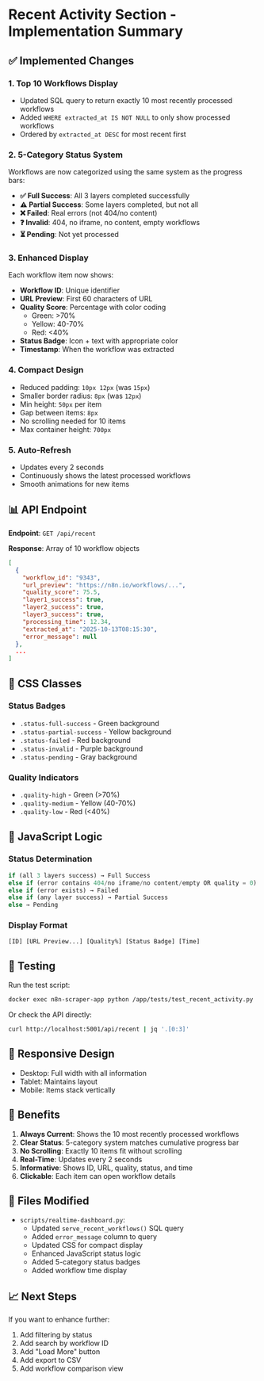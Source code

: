 # Recent Activity Section - Implementation Summary

## ✅ Implemented Changes

### 1. **Top 10 Workflows Display**
- Updated SQL query to return exactly 10 most recently processed workflows
- Added `WHERE extracted_at IS NOT NULL` to only show processed workflows
- Ordered by `extracted_at DESC` for most recent first

### 2. **5-Category Status System**
Workflows are now categorized using the same system as the progress bars:

- **✅ Full Success**: All 3 layers completed successfully
- **⚠️  Partial Success**: Some layers completed, but not all
- **❌ Failed**: Real errors (not 404/no content)
- **❓ Invalid**: 404, no iframe, no content, empty workflows
- **⏳ Pending**: Not yet processed

### 3. **Enhanced Display**
Each workflow item now shows:
- **Workflow ID**: Unique identifier
- **URL Preview**: First 60 characters of URL
- **Quality Score**: Percentage with color coding
  - Green: >70%
  - Yellow: 40-70%
  - Red: <40%
- **Status Badge**: Icon + text with appropriate color
- **Timestamp**: When the workflow was extracted

### 4. **Compact Design**
- Reduced padding: `10px 12px` (was `15px`)
- Smaller border radius: `8px` (was `12px`)
- Min height: `50px` per item
- Gap between items: `8px`
- No scrolling needed for 10 items
- Max container height: `700px`

### 5. **Auto-Refresh**
- Updates every 2 seconds
- Continuously shows the latest processed workflows
- Smooth animations for new items

## 📊 API Endpoint

**Endpoint**: `GET /api/recent`

**Response**: Array of 10 workflow objects

```json
[
  {
    "workflow_id": "9343",
    "url_preview": "https://n8n.io/workflows/...",
    "quality_score": 75.5,
    "layer1_success": true,
    "layer2_success": true,
    "layer3_success": true,
    "processing_time": 12.34,
    "extracted_at": "2025-10-13T08:15:30",
    "error_message": null
  },
  ...
]
```

## 🎨 CSS Classes

### Status Badges
- `.status-full-success` - Green background
- `.status-partial-success` - Yellow background
- `.status-failed` - Red background
- `.status-invalid` - Purple background
- `.status-pending` - Gray background

### Quality Indicators
- `.quality-high` - Green (>70%)
- `.quality-medium` - Yellow (40-70%)
- `.quality-low` - Red (<40%)

## 🔄 JavaScript Logic

### Status Determination
```javascript
if (all 3 layers success) → Full Success
else if (error contains 404/no iframe/no content/empty OR quality = 0) → Invalid
else if (error exists) → Failed
else if (any layer success) → Partial Success
else → Pending
```

### Display Format
```
[ID] [URL Preview...] [Quality%] [Status Badge] [Time]
```

## 🧪 Testing

Run the test script:
```bash
docker exec n8n-scraper-app python /app/tests/test_recent_activity.py
```

Or check the API directly:
```bash
curl http://localhost:5001/api/recent | jq '.[0:3]'
```

## 📱 Responsive Design

- Desktop: Full width with all information
- Tablet: Maintains layout
- Mobile: Items stack vertically

## 🎯 Benefits

1. **Always Current**: Shows the 10 most recently processed workflows
2. **Clear Status**: 5-category system matches cumulative progress bar
3. **No Scrolling**: Exactly 10 items fit without scrolling
4. **Real-Time**: Updates every 2 seconds
5. **Informative**: Shows ID, URL, quality, status, and time
6. **Clickable**: Each item can open workflow details

## 🔧 Files Modified

- `scripts/realtime-dashboard.py`:
  - Updated `serve_recent_workflows()` SQL query
  - Added `error_message` column to query
  - Updated CSS for compact display
  - Enhanced JavaScript status logic
  - Added 5-category status badges
  - Added workflow time display

## 📈 Next Steps

If you want to enhance further:
1. Add filtering by status
2. Add search by workflow ID
3. Add "Load More" button
4. Add export to CSV
5. Add workflow comparison view





